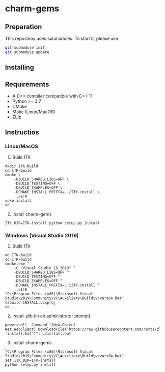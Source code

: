 # charm-gems

## Preparation
This repostiroy uses submodules. To start it, please use

```bash
git submodule init
git submodule update
```

## Installing

## Requirements
* A C++ compiler compatible with C++ 11
* Python >= 3.7
* CMake
* Make (Linux/MacOS)
* ZLib

## Instructios

### Linux/MacOS
1. Build ITK
```
mkdir ITK-build
cd ITK-build
cmake \
    -DBUILD_SHARED_LIBS=OFF \
    -DBUILD_TESTING=OFF \
    -DBUILD_EXAMPLES=OFF \
    -DCMAKE_INSTALL_PREFIX=../ITK-install \
    ../ITK
make install
cd ..
```

2. Install charm-gems
```
ITK_DIR=ITK-install python setup.py install
```
### Windows (Visual Studio 2019)
1. Build ITK
```
md ITK-build
cd ITK-build
cmake.exe ^
    -G "Visual Studio 16 2019" ^
    -DBUILD_SHARED_LIBS=OFF ^
    -DBUILD_TESTING=OFF ^
    -DBUILD_EXAMPLES=OFF ^
    -DCMAKE_INSTALL_PREFIX=..\ITK-install ^
    ..\ITK
"C:\Program Files (x86)\Microsoft Visual Studio\2019\Community\VC\Auxiliary\Build\vcvars64.bat"
msbuild INSTALL.vcxproj
cd ..
```

2. Install zlib (in an administrator prompt)
```
powershell -Command "(New-Object Net.WebClient).DownloadFile('https://raw.githubusercontent.com/horta/zlib.install/master/install.bat', 'install.bat')"; ./install.bat
```

3. Install charm-gems
```
"C:\Program Files (x86)\Microsoft Visual Studio\2019\Community\VC\Auxiliary\Build\vcvars64.bat"
set ITK_DIR=ITK-install
python setup.py install
``` 